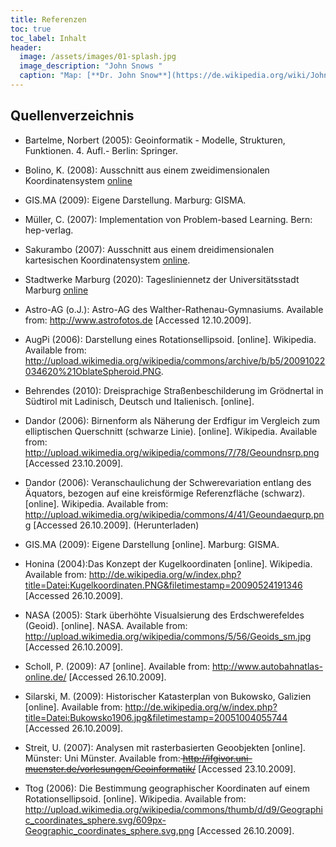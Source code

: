 ```yaml
---
title: Referenzen
toc: true
toc_label: Inhalt
header:
  image: /assets/images/01-splash.jpg
  image_description: "John Snows "
  caption: "Map: [**Dr. John Snow**](https://de.wikipedia.org/wiki/John_Snow_(Mediziner)) [Wellcome Library via wikimedia](https://w.wiki/QtV)"
---
```






## Quellenverzeichnis

  * Bartelme, Norbert (2005): Geoinformatik - Modelle, Strukturen, Funktionen. 4. Aufl.- Berlin: Springer.
  * Bolino, K. (2008): Ausschnitt aus einem zweidimensionalen Koordinatensystem [online](http://commons.wikimedia.org/wiki/File:Cartesian-coordinate-system.svg)
  * GIS.MA (2009): Eigene Darstellung. Marburg: GISMA.
  * Müller, C. (2007): Implementation von Problem-based Learning. Bern: hep-verlag.
  * Sakurambo (2007): Ausschnitt aus einem dreidimensionalen kartesischen Koordinatensystem [online](http://commons.wikimedia.org/wiki/File:3D_coordinate_system.svg).
  * Stadtwerke Marburg (2020): Tagesliniennetz der Universitätsstadt Marburg [online](http://stadtwerke-marburg.de/busverkehr-netzplan.html)
  




  * Astro-AG (o.J.): Astro-AG des Walther-Rathenau-Gymnasiums. Available from: http://www.astrofotos.de [Accessed 12.10.2009]. 
  * AugPi (2006): Darstellung eines Rotationsellipsoid. [online]. Wikipedia. Available from: http://upload.wikimedia.org/wikipedia/commons/archive/b/b5/20091022034620%21OblateSpheroid.PNG.
  * Behrendes (2010): Dreisprachige Straßenbeschilderung im Grödnertal in Südtirol mit Ladinisch, Deutsch und Italienisch. [online].
  * Dandor (2006): Birnenform als Näherung der Erdfigur im Vergleich zum elliptischen Querschnitt (schwarze Linie). [online]. Wikipedia. Available from: http://upload.wikimedia.org/wikipedia/commons/7/78/Geoundnsrp.png [Accessed 23.10.2009]. 
  * Dandor (2006): Veranschaulichung der Schwerevariation entlang des Äquators, bezogen auf eine kreisförmige Referenzfläche (schwarz). [online]. Wikipedia. Available from: http://upload.wikimedia.org/wikipedia/commons/4/41/Geoundaequrp.png [Accessed 26.10.2009]. (Herunterladen)
  * GIS.MA (2009): Eigene Darstellung [online]. Marburg: GISMA.
  * Honina (2004):Das Konzept der Kugelkoordinaten [online]. Wikipedia. Available from: http://de.wikipedia.org/w/index.php?title=Datei:Kugelkoordinaten.PNG&filetimestamp=20090524191346 [Accessed 26.10.2009]. 
  * NASA (2005): Stark überhöhte Visualsierung des Erdschwerefeldes (Geoid). [online]. NASA. Available from: http://upload.wikimedia.org/wikipedia/commons/5/56/Geoids_sm.jpg [Accessed 26.10.2009]. 
  * Scholl, P. (2009): A7 [online]. Available from: http://www.autobahnatlas-online.de/ [Accessed 26.10.2009]. 
  * Silarski, M. (2009): Historischer Katasterplan von Bukowsko, Galizien [online]. Available from: http://de.wikipedia.org/w/index.php?title=Datei:Bukowsko1906.jpg&filetimestamp=20051004055744 [Accessed 26.10.2009]. 
  * Streit, U. (2007): Analysen mit rasterbasierten Geoobjekten [online]. Münster: Uni Münster. Available from:<del> http://ifgivor.uni-muenster.de/vorlesungen/Geoinformatik/</del> [Accessed 23.10.2009].
  * Ttog (2006): Die Bestimmung geographischer Koordinaten auf einem Rotationsellipsoid. [online]. Wikipedia. Available from: http://upload.wikimedia.org/wikipedia/commons/thumb/d/d9/Geographic_coordinates_sphere.svg/609px-Geographic_coordinates_sphere.svg.png [Accessed 26.10.2009].
